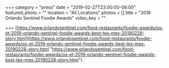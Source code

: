 +++
category = "press"
date = "2019-02-27T23:00:00-06:00"
featured_photo = ""
location = "All Locations"
photos = []
title = "2019 Orlando Sentinel Foodie Awards"
video_key = ""

+++
[https://www.orlandosentinel.com/food-restaurants/foodie-awards/os-et-2019-orlando-sentinel-foodie-awards-best-tex-mex-20190228-story.html](https://www.orlandosentinel.com/food-restaurants/foodie-awards/os-et-2019-orlando-sentinel-foodie-awards-best-tex-mex-20190228-story.html "https://www.orlandosentinel.com/food-restaurants/foodie-awards/os-et-2019-orlando-sentinel-foodie-awards-best-tex-mex-20190228-story.html")